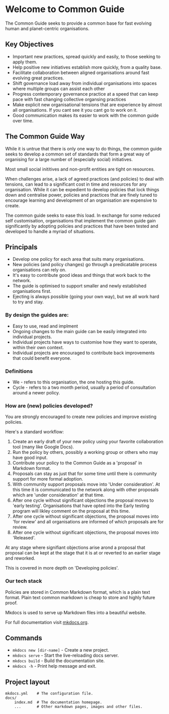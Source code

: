 # Welcome to Common Guide

The Common Guide seeks to provide a common base for fast evolving human and planet-centric organisations.

## Key Objectives

* Important new practices, spread quickly and easily, to those seeking to apply them.
* Help positive new initiatives establish more quickly, from a quality base.
* Facilitate collaboration between aligned organisations around fast evolving great practices.
* Shift governance load away from individual organisations into spaces where multiple groups can assist each other
* Progress contemporary governance practice at a speed that can keep pace with fast changing collective organsing practices
* Make explicit new organisational tensions that are experience by almost all organisations. If you cant see it you cant go to work on it.
* Good communication makes its easier to work with the common guide over time.

## The Common Guide Way

While it is untrue that there is only one way to do things, the common guide seeks to develop a common set of standards that form a great way of organising for a large number of (especially social) initiatives.

Most small social inititives and non-profit entities are tight on resources. 

When challenges arise, a lack of agreed practices (and policies) to deal with tensions, can lead to a significant cost in time and resources for any organisation. While it can be expedient to develop policies that lock things down and centralise power, policies and practices that are finely tuned to encourage learning and development of an organisation are expensive to create.

The common guide seeks to ease this load. In exchange for some reduced self customisation, organisations that implement the common guide gain significantly by adopting policies and practices that have been tested and developed to handle a myriad of situations.

## Principals

* Develop one policy for each area that suits many organisations.
* New policies (and policy changes) go through a predicatable process organisations can rely on.
* It's easy to contribute good ideas and things that work back to the network.
* The guide is optimised to support smaller and newly established organisations first.
* Ejecting is always possible (going your own way), but we all work hard to try and stay.

### By design the guides are:

* Easy to use, read and implment
* Ongoing changes to the main guide can be easily integrated into individual projects.
* Individual projects have ways to customise how they want to operate, within their own context.
* Individual projects are encouraged to contribute back improvements that could benefit everyone.

### Definitions

* We - refers to this organisation, the one hosting this guide.
* Cycle - refers to a two month period, usually a period of consultation around a newer policy.

### How are (new) policies developed?

You are strongly encouraged to create new policies and improve existing policies.

Here's a standard workflow:

1. Create an early draft of your new policy using your favorite collaboration tool (many like Google Docs).
2. Run the policy by others, possibly a working group or others who may have good input.
3. Contribute your policy to the Common Guide as a 'proposal' in Markdown format.
4. Proposals can stay as just that for some time until there is community support for more formal adoption.
5. With community support proposals move into 'Under consideration'. At this time it is communicated to the network along with other proposals which are 'under consideration' at that time.
6. After one cycle without significant objections the proposal moves to 'early testing'. Organisations that 
have opted into the Early testing program will likley comment on the proposal at this time.
7. After one cycle without significant objections, the proposal moves into 'for review' and all organisations are informed of which proposals are for review.
8. After one cycle without significant objections, the proposal moves into 'Released'. 

At any stage where signifiant objections arise arond a proposal that proposal can be kept at the stage that it is at or reverted to an earlier stage and reworked.

This is covered in more depth on 'Developing policies'.

### Our tech stack

Policies are stored in Common Markdown format, which is a plain text format.
Plain text common markdown is cheap to store and highly future proof.

Mkdocs is used to serve up Markdown files into a beautiful website.

For full documentation visit [mkdocs.org](https://www.mkdocs.org).

## Commands

* `mkdocs new [dir-name]` - Create a new project.
* `mkdocs serve` - Start the live-reloading docs server.
* `mkdocs build` - Build the documentation site.
* `mkdocs -h` - Print help message and exit.

## Project layout

    mkdocs.yml    # The configuration file.
    docs/
        index.md  # The documentation homepage.
        ...       # Other markdown pages, images and other files.

